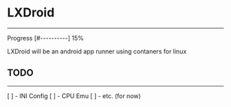 # LXDroid
---

Progress
[#----------] 15%

LXDroid will be an android app runner using contaners for linux

## TODO
---

[ ] - INI Config
[ ] - CPU Emu
[ ] - etc. (for now)
